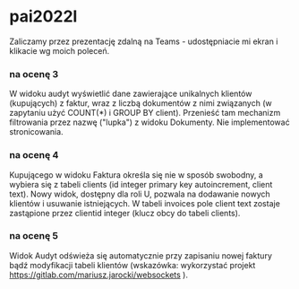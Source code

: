 # pai2022l

Zaliczamy przez prezentację zdalną na Teams - udostępniacie mi ekran i klikacie wg moich poleceń.

### na ocenę 3

W widoku audyt wyświetlić dane zawierające unikalnych klientów (kupujących) z faktur, wraz z liczbą dokumentów z nimi związanych (w zapytaniu użyć COUNT(*) i GROUP BY client). Przenieść tam mechanizm filtrowania przez nazwę ("lupka") z widoku Dokumenty. Nie implementować stronicowania.

### na ocenę 4

Kupującego w widoku Faktura określa się nie w sposób swobodny, a wybiera się z tabeli clients (id integer primary key autoincrement, client text). Nowy widok, dostępny dla roli U, pozwala na dodawanie nowych klientów i usuwanie istniejących. W tabeli invoices pole client text zostaje zastąpione przez clientid integer (klucz obcy do tabeli clients).

### na ocenę 5

Widok Audyt odświeża się automatycznie przy zapisaniu nowej faktury bądź modyfikacji tabeli klientów (wskazówka: wykorzystać projekt https://gitlab.com/mariusz.jarocki/websockets ).